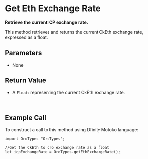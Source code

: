 # Get Eth Exchange Rate

**Retrieve the current ICP exchange rate.**

This method retrieves and returns the current CkEth exchange rate, expressed as a float.

## Parameters

- None

## Return Value

- A `Float`: representing the current CkEth exchange rate.

&nbsp;

## Example Call

To construct a call to this method using Dfinity Motoko language:

```
import OroTypes "OroTypes";

//Get the CkEth to oro exchange rate as a float
let icpExchangeRate = OroTypes.getEthExchangeRate();
```